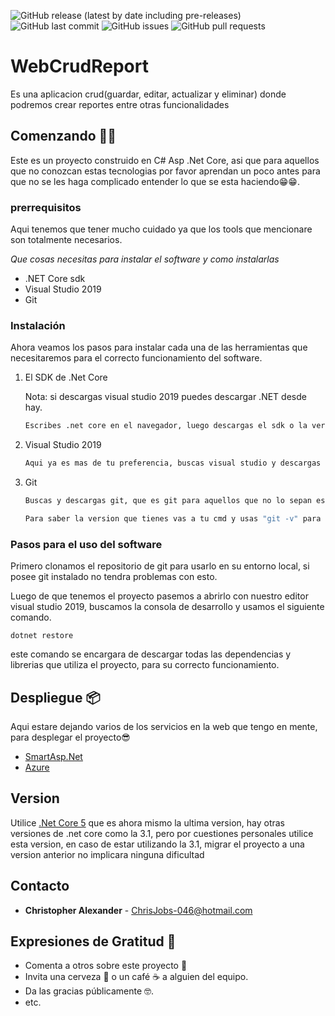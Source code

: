 <!-- Add buttons here -->

![GitHub release (latest by date including pre-releases)](https://img.shields.io/github/v/release/ChrisJobs046/WebCrudExportE?include_prereleases)
![GitHub last commit](https://img.shields.io/github/last-commit/ChrisJobs046/WebCrudExportE)
![GitHub issues](https://img.shields.io/github/issues-raw/ChrisJobs046/WebCrudExportE)
![GitHub pull requests](https://img.shields.io/github/issues-pr/ChrisJobs046/WebCrudExportE)

# WebCrudReport

Es una aplicacion crud(guardar, editar, actualizar y eliminar) donde podremos crear reportes entre otras funcionalidades

## Comenzando 🚀🚀

Este es un proyecto construido en C# Asp .Net Core, asi que para aquellos que no conozcan estas tecnologias por favor aprendan un poco antes para que no se les haga complicado entender lo que se esta haciendo😁😁.

### prerrequisitos

Aqui tenemos que tener mucho cuidado ya que los tools que mencionare son totalmente necesarios.

_Que cosas necesitas para instalar el software y como instalarlas_ 
* .NET Core sdk
* Visual Studio 2019
* Git


### Instalación

Ahora veamos los pasos para instalar cada una de las herramientas que necesitaremos para el correcto funcionamiento del software.

1. El SDK de .Net Core

   Nota: si descargas visual studio 2019 puedes descargar .NET desde hay.

   ```sh
   Escribes .net core en el navegador, luego descargas el sdk o la version runtimes no me acuerdo XD, Buscas tu editor de preferencia y listo, empiezas a programar y creer que puedes hacerlo todo🤣🤣
   ```
2. Visual Studio 2019
   ```sh
   Aqui ya es mas de tu preferencia, buscas visual studio y descargas la version que creas que necesites, claro teniendo en cuenta la compatibilidad que tenga con las tecnologias que quieres usar
   ```
3. Git
   ```sh
   Buscas y descargas git, que es git para aquellos que no lo sepan es un software o herramienta que nos ayuda a mantener o llevar el control de las versiones de todos nuestros programas y aplicaciones. 

   Para saber la version que tienes vas a tu cmd y usas "git -v" para saber la version que tienes o si lo tienes instalado. 
   ```

### Pasos para el uso del software

Primero clonamos el repositorio de git para usarlo en su entorno local, si posee git instalado no tendra problemas con esto.

Luego de que tenemos el proyecto pasemos a abrirlo con nuestro editor visual studio 2019, buscamos la consola de desarrollo y usamos el siguiente comando.

```
dotnet restore
```
este comando se encargara de descargar todas las dependencias y librerias que utiliza el proyecto, para su correcto funcionamiento.


## Despliegue 📦

Aqui estare dejando varios de los servicios en la web que tengo en mente, para desplegar el proyecto😎


* [SmartAsp.Net](https://www.smarterasp.net/index) 
* [Azure](https://azure.microsoft.com/es-es/features/azure-portal/)



## Version

Utilice [.Net Core 5](https://dotnet.microsoft.com/download/dotnet/5.0) que es ahora mismo la ultima version, hay otras versiones de .net core como la 3.1, pero por cuestiones personales utilice esta version, en caso de estar utilizando la 3.1, migrar el proyecto a una version anterior no implicara ninguna dificultad

## Contacto

* **Christopher Alexander** - ChrisJobs-046@hotmail.com



## Expresiones de Gratitud 🎁

* Comenta a otros sobre este proyecto 📢
* Invita una cerveza 🍺 o un café ☕ a alguien del equipo. 
* Da las gracias públicamente 🤓.
* etc.
